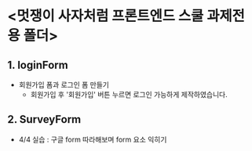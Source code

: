 # <멋쟁이 사자처럼 프론트엔드 스쿨 과제전용 폴더>

## 1. loginForm 
- 회원가입 폼과 로그인 폼 만들기 
  - 회원가입 후 '회원가입' 버튼 누르면 로그인 가능하게 제작하였습니다.  
## 2. SurveyForm
- 4/4 실습 : 구글 form 따라해보며 form 요소 익히기 
